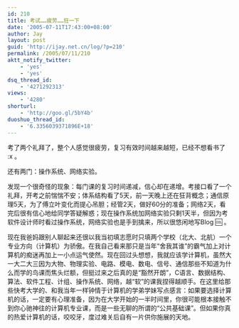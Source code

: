 ```yaml
---
id: 210
title: 考试……疲劳……狂一下
date: '2005-07-11T17:43:00+08:00'
author: Jay
layout: post
guid: 'http://ijay.net.cn/log/?p=210'
permalink: /2005/07/11/210
aktt_notify_twitter:
    - 'yes'
    - 'yes'
dsq_thread_id:
    - '4271292313'
views:
    - '4280'
shorturl:
    - 'http://goo.gl/5bY4b'
duoshuo_thread_id:
    - '6.3356039371896E+18'
---
```


考了两个礼拜了，整个人感觉很疲劳，复习有效时间越来越短，已经不想看书了 :x 。

还有两门：操作系统、网络实验。

发现一个很奇怪的现象：每门课的复习时间递减，信心却在递增。考接口看了一个礼拜，开考之前惴惴不安；体系结构看了5天，前一天晚上还在狂背概念；通信原理5天，为了傅立叶变化而提心吊胆；经管2天，做好60分的准备；网络2天，看完后很有信心地给同学答疑解惑；现在操作系统加网络实验只剩1天半，但因为考软件设计师时看过操作系统，网络实验也是手到擒来，所以很悠闲地写Blog :cool: 。

现在我爸妈跟别人聊起来还很以我当初填志愿时只填两个学校（北大、北航）一个专业方向（计算机）为骄傲。在我自己看来那只是当年“舍我其谁”的霸气加上对计算机的痴迷再加上一小点运气使然。现在回过头想想，我就应该学计算机，虽然大一大二大三因为大物、物理实验、电路、模电、数电、信号、通信那些不知道为什么而学的鸟课而焦头烂额，但挺过来之后真的是“豁然开朗”，C语言、数据结构、算法、软件工程、计组、操作系统、网络，越“软”的课我捏得越顺手。在这里给那些快考大学的、和我当年一样钟情于计算机的学弟学妹写点感言：如果要选择计算机的话，一定要有心理准备，因为在大学开始的一半时间里，你很可能根本接触不到你心驰神往的计算机专业课，而是一些无聊的所谓的“公共基础课”。但如果你真的热爱计算机的话，咬咬牙，度过难关后自有一片供你施展的天地。